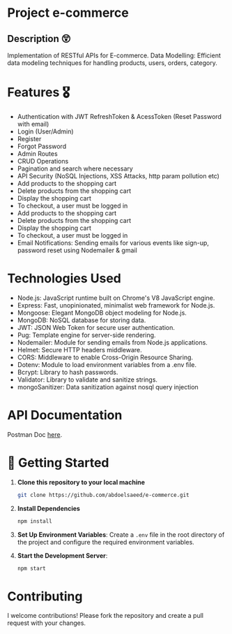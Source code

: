 # Project e-commerce

## Description 😲
Implementation of RESTful APIs for E-commerce.
Data Modelling: Efficient data modeling techniques for handling products, users, orders, category.

# Features 🎖️
- Authentication with JWT RefreshToken & AcessToken (Reset Password with email)
- Login (User/Admin)
- Register
- Forgot Password
- Admin Routes
- CRUD Operations 
- Pagination and search where necessary
- API Security (NoSQL Injections, XSS Attacks, http param pollution etc)
- Add products to the shopping cart
- Delete products from the shopping cart
- Display the shopping cart
- To checkout, a user must be logged in
- Add products to the shopping cart
- Delete products from the shopping cart
- Display the shopping cart
- To checkout, a user must be logged in
- Email Notifications: Sending emails for various events like sign-up, password reset using Nodemailer  & gmail

# Technologies Used
- Node.js: JavaScript runtime built on Chrome's V8 JavaScript engine.
- Express: Fast, unopinionated, minimalist web framework for Node.js.
- Mongoose: Elegant MongoDB object modeling for Node.js.
- MongoDB: NoSQL database for storing data.
- JWT: JSON Web Token for secure user authentication.
- Pug: Template engine for server-side rendering.
- Nodemailer: Module for sending emails from Node.js applications.
- Helmet: Secure HTTP headers middleware.
- CORS: Middleware to enable Cross-Origin Resource Sharing.
- Dotenv: Module to load environment variables from a .env file.
- Bcrypt: Library to hash passwords.
- Validator: Library to validate and sanitize strings.
- mongoSanitizer: Data sanitization against nosql query injection

# API Documentation 
Postman Doc [here](https://web.postman.co/workspace/My-Workspace~cfcd2dc7-c94a-48a7-885c-9245a114ac86/collection/32765959-66211146-d360-4dc6-bb40-ac7bba68a0c5).


# 🚀 Getting Started
1. **Clone this repository to your local machine**
    ```sh
    git clone https://github.com/abdoelsaeed/e-commerce.git
    ```

2. **Install Dependencies**
    ```sh
    npm install
    ```

3. **Set Up Environment Variables**:
    Create a `.env` file in the root directory of the project and configure the required environment variables.

4. **Start the Development Server**:
    ```sh
    npm start
    ```
# Contributing
I welcome contributions! Please fork the repository and create a pull request with your changes.